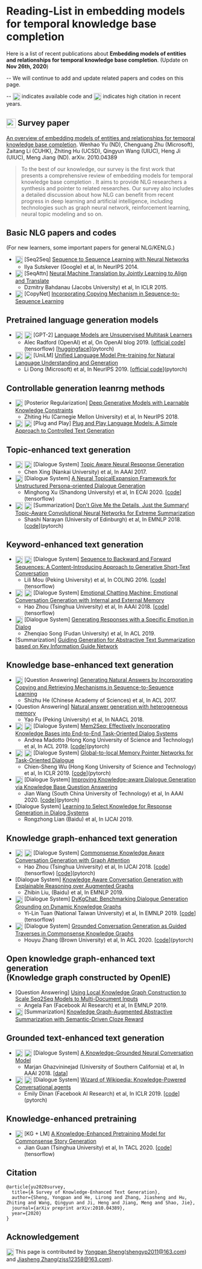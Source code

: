# Reading-List in embedding models for temporal knowledge base completion 

Here is a list of recent publications about **Embedding models of entities and relationships for temporal knowledge base completion**.
(Update on **Nov 26th, 2020**) <br>

-- We will continue to add and update related papers and codes on this page.

-- <img src="images/code.png" width="20" align=center> indicates available code and <img src="images/hot.png" width="20" align=center> indicates high citation in recent years.

## <img src="images/new.png" width="25" align=center> Survey paper

[An overview of embedding models of entities and relationships for temporal knowledge base completion](https://arxiv.org/abs/2010.04389). Wenhao Yu (ND), Chenguang Zhu (Microsoft), Zaitang Li (CUHK), Zhiting Hu (UCSD), Qingyun Wang (UIUC), Heng Ji (UIUC), Meng Jiang (ND). arXiv. 2010.04389

> To the best of our knowledge, our survey is the first work that presents a comprehensive review of embedding models for temporal knowledge base completion
. It aims to provide NLG researchers a synthesis and pointer to related researches. Our survey also includes a detailed discussion about how NLG can benefit from recent progress in deep learning and artificial intelligence, including technologies such as graph neural network, reinforcement learning, neural topic modeling and so on.


## Basic NLG papers and codes
(For new learners, some important papers for general NLG/KENLG.)

- <img src="images/hot.png" width="20" align=center> [Seq2Seq] [Sequence to Sequence Learning with Neural Networks](https://arxiv.org/pdf/1409.3215.pdf)
	- Ilya Sutskever (Google) et al, In NeurIPS 2014.
- <img src="images/hot.png" width="20" align=center> [SeqAttn] [Neural Machine Translation by Jointly Learning to Align and Translate](https://arxiv.org/pdf/1409.0473.pdf)
	- Dzmitry Bahdanau (Jacobs University) et al, In ICLR 2015.
- <img src="images/hot.png" width="20" align=center> [CopyNet] [Incorporating Copying Mechanism in Sequence-to-Sequence Learning](https://arxiv.org/abs/1603.06393)
<!-- 	- Jiatao Gu (The University of Hong Kong) et al, In ACL 2016.
- <img src="images/hot.png" width="20" align=center> [PointerNet] [Get To The Point: Summarization with Pointer-Generator Networks](https://arxiv.org/abs/1704.04368)
	- Abigail See (Stanford University) et al, In ACL 2017.
- <img src="images/hot.png" width="20" align=center> [Transformer] [Attention Is All You Need](https://arxiv.org/abs/1706.03762)
	- Ashish Vaswani (Google) et al, In NeurIPS 2017.
 -->


## Pretrained language generation models
- <img src="images/code.png" width="20" align=center> <img src="images/hot.png" width="20" align=center>  [GPT-2] [Language Models are Unsupervised Multitask Learners](https://d4mucfpksywv.cloudfront.net/better-language-models/language_models_are_unsupervised_multitask_learners.pdf)
	- Alec Radford (OpenAI) et al, On OpenAI blog 2019. \[[official code](https://github.com/openai/gpt-2/blob/master/src/model.py)\](tensorflow) \[[huggingface](https://github.com/huggingface/transformers/tree/master/examples/language-modeling)\](pytorch)
- <img src="images/code.png" width="20" align=center> <img src="images/hot.png" width="20" align=center> [UniLM] [Unified Language Model Pre-training for Natural Language Understanding and Generation](https://arxiv.org/abs/1905.03197)
	- Li Dong (Microsoft) et al, In NeurIPS 2019. \[[official code](https://github.com/microsoft/unilm)\](pytorch)
<!-- - <img src="images/code.png" width="20" align=center> <img src="images/hot.png" width="20" align=center> [BART] [BART: Denoising Sequence-to-Sequence Pre-training for Natural Language Generation, Translation, and Comprehension](https://arxiv.org/abs/1910.13461)
	- Mike Lewis (Facebook AI) et al, On arXiv 2019. \[[fairseq](https://github.com/pytorch/fairseq)\](pytorch) \[[huggingface](https://github.com/huggingface/transformers/tree/master/examples/seq2seq)\](pytorch)
- <img src="images/code.png" width="20" align=center> <img src="images/hot.png" width="20" align=center> [T5] [Exploring the Limits of Transfer Learning with a Unified Text-to-Text Transformer](https://arxiv.org/abs/1910.10683)
	- Colin Raffel (Google) et al, In JMLR 2020. \[[official code](https://github.com/google-research/text-to-text-transfer-transformer)\](tensorflow) \[[huggingface](https://github.com/huggingface/transformers/tree/master/examples/seq2seq)\](pytorch) -->


## Controllable generation leanrng methods
- <img src="images/hot.png" width="20" align=center>  [Posterior Regularization] [Deep Generative Models with Learnable Knowledge Constraints](http://papers.nips.cc/paper/8250-deep-generative-models-with-learnable-knowledge-constraints.pdf)
	- Zhiting Hu (Carnegie Mellon University) et al, In NeurIPS 2018.
- <img src="images/code.png" width="20" align=center> <img src="images/hot.png" width="20" align=center> [Plug and Play] [Plug and Play Language Models: A Simple Approach to Controlled Text Generation](https://arxiv.org/abs/1912.02164)
<!-- 	- Sumanth Dathathri (Uber AI) et al, In ICLR 2020. \[[code](https://github.com/uber-research/PPLM)\](pytorch)
- [Backprop-based Decoding] [Back to the Future: Unsupervised Backprop-based Decoding for Counterfactual and Abductive Commonsense Reasoning](https://arxiv.org/abs/2010.05906)
	- Lianhui Qin (University of Washington) et al, In EMNLP 2020.
- <img src="images/code.png" width="20" align=center> [Weakly Supervision] [Summarizing Text on Any Aspects: A Knowledge-Informed Weakly-Supervised Approach](https://arxiv.org/abs/2010.06792)
	- Bowen Tan (Carnegie Mellon University) et al, In EMNLP 2020. \[[code](https://github.com/tanyuqian/aspect-based-summarization)\] -->


## Topic-enhanced text generation
- <img src="images/code.png" width="20" align=center> <img src="images/hot.png" width="20" align=center> [Dialogue System] [Topic Aware Neural Response Generation](https://arxiv.org/pdf/1606.08340.pdf)
	- Chen Xing (Nankai University) et al, In AAAI 2017.
- <img src="images/code.png" width="20" align=center> [Dialogue System] [A Neural TopicalExpansion Framework for Unstructured Persona-oriented Dialogue Generation](https://arxiv.org/abs/2002.02153)
	- Minghong Xu (Shandong University) et al, In ECAI 2020. \[[code](https://github.com/Minghong-Xu/Neural_Topical_Expansion_for_UPDS)\](tensorflow)
- <img src="images/code.png" width="20" align=center> <img src="images/hot.png" width="20" align=center> [Summarization] [Don't Give Me the Details, Just the Summary! Topic-Aware Convolutional Neural Networks for Extreme Summarization](https://arxiv.org/abs/1808.08745)
	- Shashi Narayan (University of Edinburgh) et al, In EMNLP 2018. \[[code](https://github.com/EdinburghNLP/XSum)\](pytorch)
<!-- - <img src="images/hot.png" width="20" align=center> [Summarization] [Topic-Guided Variational Autoencoders for Text Generation](https://arxiv.org/abs/1903.07137)
	- Wenlin Wang (Duke University) et al, In NAACL 2019.
- [Summarization] [Document Summarization with VHTM: Variational Hierarchical Topic-Aware Mechanism](https://aaai.org/ojs/index.php/AAAI/article/view/6277)
	- Xiyan Fu (Nankai Univeristy) et al, In AAAI 2020.
- [Summarization] [A Topic Augmented Text Generation Model: Joint Learning of Semantics and Structural Features](https://arxiv.org/abs/2010.06253)
	- Peng Cui (Harbin Institute of Technology) et al, In COLING 2020.
- [Machine Translation] [Topic-Informed Neural Machine Translation](https://www.aclweb.org/anthology/C16-1170.pdf)
	- Jian Zhang, (Dublin City University) et al, In COLING 2016.
- [Machine Translation] [Translating with Bilingual Topic Knowledge for Neural Machine Translation](https://www.aaai.org/ojs/index.php/AAAI/article/view/4711)
	- Xiangpeng Wei (Chinese Academy of Sciences) et al, In AAAI 2019.
- [Topic Transfer] [A Topic Augmented Text Generation Model: Joint Learning of Semantics and Structural Features](https://www.aclweb.org/anthology/D19-1513.pdf)
	- Hongyin Tang (Chinese Academy of Sciences) et al, In EMNLP 2019.
 -->


## Keyword-enhanced text generation
- <img src="images/code.png" width="20" align=center> <img src="images/hot.png" width="20" align=center> [Dialogue System] [Sequence to Backward and Forward Sequences: A Content-Introducing Approach to Generative Short-Text Conversation](https://arxiv.org/pdf/1607.00970.pdf)
	- Lili Mou (Peking University) et al, In COLING 2016. \[[code](https://github.com/MaZhiyuanBUAA/Seq2BFforDialogueGeneration)\](tensorflow)
- <img src="images/code.png" width="20" align=center> <img src="images/hot.png" width="20" align=center> [Dialogue System] [Emotional Chatting Machine: Emotional Conversation Generation with Internal and External Memory](https://arxiv.org/abs/1704.01074)
	- Hao Zhou (Tsinghua University) et al, In AAAI 2018. \[[code](https://github.com/loadder/ECM-tf)\](tensorflow)
- <img src="images/hot.png" width="20" align=center> [Dialogue System] [Generating Responses with a Specific Emotion in Dialog](https://www.aclweb.org/anthology/P19-1359.pdf)
	- Zhenqiao Song (Fudan University) et al, In ACL 2019.
- [Summarization] [Guiding Generation for Abstractive Text Summarization based on Key Information Guide Network](https://www.aclweb.org/anthology/N18-2009.pdf)
<!-- 	- Chenliang Li (Beijing University of Posts and Telecommunications) et al, In NAACL 2018.
- [Summarization] [Inferring Search Queries from Web Documents via a Graph-Augmented Sequence to Attention Network](https://dl.acm.org/doi/pdf/10.1145/3308558.3313746?casa_token=bIgxBamZyDkAAAAA:Oqmf3xhi_tIqBHoBZQsAHDb-OAeUBuLuAiAP4civXgx5DcJa45cMf5SjWPDAJO3U0_zJPG4oOt1aqA)
	- Fred X. Han (University of Alberta) et al, In WWW 2019.
- <img src="images/code.png" width="20" align=center> [Summarization] [Coherent Comment Generation for Chinese Articles with a Graph-to-Sequence Model](https://arxiv.org/pdf/1906.01231.pdf)
	- Wei Li (Peking University) et al, In ACL 2019. \[[code](https://github.com/lancopku/Graph-to-seq-comment-generation)\](pytorch)
- [Summarization] [Keywords-Guided Abstractive Sentence Summarization](https://pdfs.semanticscholar.org/4e8d/103703fda8875f13c7593d80bc7428f05ded.pdf?_ga=2.124808970.1605688764.1602448023-651806684.1580066755&_gac=1.89511017.1599265589.Cj0KCQjwy8f6BRC7ARIsAPIXOjiX6Icl-pa3DjJSds7dc1teH9asRBgylw-EJHrcZfi8qlL0U9nJky4aAiD4EALw_wcB)
	- Haoran Li (JD AI Research) et al, In AAAI 2020. -->


## Knowledge base-enhanced text generation
- <img src="images/hot.png" width="20" align=center> [Question Answering] [Generating Natural Answers by Incorporating Copying and Retrieving Mechanisms in Sequence-to-Sequence Learning](https://www.aclweb.org/anthology/P17-1019.pdf)
	- Shizhu He (Chinese Academy of Sciences) et al, In ACL 2017.
- [Question Answering] [Natural answer generation with heterogeneous memory](https://www.aclweb.org/anthology/P17-1019.pdf)
	- Yao Fu (Peking University) et al, In NAACL 2018.
- <img src="images/code.png" width="20" align=center> <img src="images/hot.png" width="20" align=center> [Dialogue System] [Mem2Seq: Effectively Incorporating Knowledge Bases into End-to-End Task-Oriented Dialog Systems](https://arxiv.org/abs/1804.08217)
	- Andrea Madotto (Hong Kong University of Science and Technology) et al, In ACL 2019. \[[code](https://github.com/HLTCHKUST/Mem2Seq)\](pytorch)
- <img src="images/code.png" width="20" align=center> <img src="images/hot.png" width="20" align=center> [Dialogue System] [Global-to-local Memory Pointer Networks for Task-Oriented Dialogue](https://arxiv.org/abs/1901.04713)
	- Chien-Sheng Wu (Hong Kong University of Science and Technology) et al, In ICLR 2019. \[[code](https://github.com/jasonwu0731/GLMP)\](pytorch)
- <img src="images/code.png" width="20" align=center> [Dialogue System] [Improving Knowledge-aware Dialogue Generation via Knowledge Base Question Answering](https://arxiv.org/abs/1912.07491)
	- Jian Wang (South China University of Technology) et al, In AAAI 2020. \[[code](https://github.com/siat-nlp/TransDG)\](pytorch)
- [Dialogue System] [Learning to Select Knowledge for Response Generation in Dialog Systems](https://arxiv.org/abs/1902.04911)
	- Rongzhong Lian (Baidu) et al, In IJCAI 2019.
<!-- - <img src="images/code.png" width="20" align=center> [Dialogue System] [Diverse and Informative Dialogue Generation with Context-Specific Commonsense Knowledge Awareness](https://www.aclweb.org/anthology/2020.acl-main.515.pdf)
	- Sixing Wu (Peking University) et al, In ACL 2020. \[[code](https://github.com/pku-orangecat/ACL2020-ConKADI)\](tensorflow)
- <img src="images/code.png" width="20" align=center> [Dialogue System] [TopicKA: Generating Commonsense Knowledge-Aware Dialogue Responses Towards the Recommended Topic Fact](https://www.ijcai.org/Proceedings/2020/0521.pdf)
	- Sixing Wu (Peking University) et al, In IJCAI 2020. \[[code](https://github.com/pku-orangecat/IJCAI2020-TopicKA)\]
- <img src="images/code.png" width="20" align=center> [Content Manipulation] [Learning to Select Bi-Aspect Information for Document-Scale Text Content Manipulation](https://arxiv.org/abs/2002.10210)
	- Xiaocheng Feng (Harbin Institute of Technology) et al, In AAAI 2020. \[[code](https://github.com/syw1996/SCIR-TG-Data2text-Bi-Aspect)\]
- <img src="images/code.png" width="20" align=center> [Content Manipulation] [Fact-based Text Editing](https://www.aclweb.org/anthology/2020.acl-main.17.pdf)
	- Hayate Iso (Nara Institute of Science and Technology) et al, In ACL 2020. \[[code](https://github.com/isomap/factedit)\]
- [Summarization] [Exploring Human-Like Reading Strategy for Abstractive Text Summarization](https://www.aaai.org/ojs/index.php/AAAI/article/view/4724)
	- Min Yang (Chinese Academy of Sciences) et al, In AAAI 2019.
- <img src="images/code.png" width="20" align=center> [Table-to-text] [Describing a Knowledge Base](https://www.aclweb.org/anthology/W18-6502.pdf)
	- Qingyun Wang (UIUC) et al, in INLG 2018. [[Official code]](https://github.com/EagleW/Describing_a_Knowledge_Base) (pytorch) [[Slides]](https://eaglew.github.io/files/Wikipedia.pdf) -->


## Knowledge graph-enhanced text generation
- <img src="images/code.png" width="20" align=center> <img src="images/hot.png" width="20" align=center> [Dialogue System] [Commonsense Knowledge Aware Conversation Generation with Graph Attention](https://www.ijcai.org/Proceedings/2018/0643.pdf)
	- Hao Zhou (Tsinghua University) et al, In IJCAI 2018. \[[code](https://github.com/thu-coai/ccm)\](tensorflow) \[[code](https://github.com/Lyusungwon/CCM-pytorch)\](pytorch)
- [Dialogue System] [Knowledge Aware Conversation Generation with Explainable Reasoning over Augmented Graphs](https://arxiv.org/abs/1903.10245)
	- Zhibin Liu,  (Baidu) et al, In EMNLP 2019.
- <img src="images/code.png" width="20" align=center> [Dialogue System] [DyKgChat: Benchmarking Dialogue Generation Grounding on Dynamic Knowledge Graphs](https://arxiv.org/abs/1910.00610)
	- Yi-Lin Tuan (National Taiwan University) et al, In EMNLP 2019. \[[code](https://github.com/Pascalson/DyKGChat)\](tensorflow)
- <img src="images/code.png" width="20" align=center> [Dialogue System] [Grounded Conversation Generation as Guided Traverses in Commonsense Knowledge Graphs](https://arxiv.org/abs/1911.02707)
	- Houyu Zhang (Brown University) et al, In ACL 2020. \[[code](https://github.com/thunlp/ConceptFlow)\](pytorch)
<!-- - <img src="images/code.png" width="20" align=center> <img src="images/hot.png" width="20" align=center> [Question Answering] [Commonsense for Generative Multi-Hop Question Answering Tasks](https://arxiv.org/abs/1809.06309)
	- Lisa Bauer (University of North Carolina at Chapel Hill) et al, In EMNLP 2018. \[[code](https://github.com/yicheng-w/CommonSenseMultiHopQA)\](tensorflow)
- <img src="images/code.png" width="20" align=center> <img src="images/hot.png" width="20" align=center> [Scientific Writing] [Text Generation from Knowledge Graphs with Graph Transformers](https://arxiv.org/pdf/1904.02342.pdf)
	- Rik Koncel-Kedziorski (University of Washington) et al, In NAACL 2018. \[[code](https://github.com/rikdz/GraphWriter)\](pytorch)
- <img src="images/code.png" width="20" align=center> [Scientific Writing] [PaperRobot: Incremental Draft Generation of Scientific Ideas](https://arxiv.org/pdf/1905.07870.pdf) -->
<!-- 	- Qingyun Wang (Rensselaer Polytechnic Institute) et al, In ACL 2019. \[[code](https://github.com/EagleW/PaperRobot)\](pytorch)
- <img src="images/code.png" width="20" align=center> <img src="images/hot.png" width="20" align=center> [Story Generation] [Story Ending Generation with Incremental Encoding and Commonsense Knowledge](https://arxiv.org/abs/1808.10113)
	- Jian Guan (Tsinghua University) et al, In AAAI 2019. \[[code](https://github.com/JianGuanTHU/StoryEndGen)\](tensorflow)
- <img src="images/code.png" width="20" align=center> [Story Generation] [Language Generation with Multi-Hop Reasoning on Commonsense Knowledge Graph](https://arxiv.org/abs/2009.11692)
	- Haozhe Ji (Tsinghua University) et al, In EMNLP 2020. \[[code](https://github.com/cdjhz/multigen)\]
- [Story Generation] [KG-BART: Knowledge Graph-Augmented BART for Generative Commonsense Reasoning](https://arxiv.org/abs/2009.12677)
	- Ye Liu (University of Illinois at Chicago) On arXiv 2020.
- [Machine Translation] [Knowledge Graphs Enhanced Neural Machine Translation](https://www.ijcai.org/Proceedings/2020/0559.pdf)
	- Yang Zhao (Chinese Academy of Sciences) et al, In IJCAI 2020.
- [Summarization] [Incorporating Commonsense Knowledge into Abstractive Dialogue Summarization via Heterogeneous Graph Networks](https://arxiv.org/abs/2010.10044)
	- Xiachong Feng (Harbin Institute of Technology) et al, On arXiv 2020. -->


## Open knowledge graph-enhanced text generation <br> (Knowledge graph constructed by OpenIE)
- [Question Answering] [Using Local Knowledge Graph Construction to Scale Seq2Seq Models to Multi-Document Inputs](https://arxiv.org/abs/1910.08435)
	- Angela Fan (Facebook AI Research) et al, In EMNLP 2019.
- <img src="images/code.png" width="20" align=center> [Summarization] [Knowledge Graph-Augmented Abstractive Summarization with Semantic-Driven Cloze Reward](https://arxiv.org/abs/2005.01159)
<!-- 	- Luyang Huang (Northeastern University) et al, In ACL 2020. \[[code](https://github.com/luyang-huang96/GraphAugmentedSum)\](pytorch)
- [Summarization] [Boosting Factual Correctness of Abstractive Summarization with Knowledge Graph](https://arxiv.org/abs/2003.08612)
	- Chenguang Zhu (Microsoft Research) et al, On arXiv 2020.
- <img src="images/code.png" width="20" align=center> [Summarization] [Heterogeneous Graph Neural Networks for Extractive Document Summarization](https://arxiv.org/abs/2004.12393)
	- Danqing Wang (Fudan University) et al, In ACL 2020. \[[code](https://github.com/brxx122/HeterSUMGraph)\](pytorch)
 -->


## Grounded text-enhanced text generation
- <img src="images/code.png" width="20" align=center> <img src="images/hot.png" width="20" align=center> [Dialogue System] [A Knowledge-Grounded Neural Conversation Model](https://arxiv.org/abs/1702.01932)
	- Marjan Ghazvininejad (University of Southern California) et al, In AAAI 2018. \[[data](https://github.com/mgalley/DSTC7-End-to-End-Conversation-Modeling)\]
- <img src="images/code.png" width="20" align=center> <img src="images/hot.png" width="20" align=center> [Dialogue System] [Wizard of Wikipedia: Knowledge-Powered Conversational agents](https://arxiv.org/pdf/1811.01241.pdf)
	- Emily Dinan (Facebook AI Research) et al, In ICLR 2019. \[[code](https://github.com/facebookresearch/ParlAI/tree/master/projects/wizard_of_wikipedia)\](pytorch)
<!-- - <img src="images/code.png" width="20" align=center> [Dialogue System] [Sequential Latent Knowledge Selection for Knowledge-Grounded Dialogue](https://arxiv.org/abs/2002.07510)
	- Byeongchang Kim (Seoul National University) et al, In ICLR 2020. \[[code](https://github.com/bckim92/sequential-knowledge-transformer)\](tensorflow)
- [Dialogue System] [DeepCopy: Grounded Response Generation with Hierarchical Pointer Networks](https://arxiv.org/abs/1908.10731)
	- Semih Yavuz (University of California, Santa Barbara) et al, In SIGDIAL 2019.
- <img src="images/code.png" width="20" align=center> <img src="images/hot.png" width="20" align=center> [Dialogue System] [Conversing by Reading: Contentful Neural Conversation with On-demand Machine Reading](https://arxiv.org/abs/1906.02738)
	- Lianhui Qin (University of Washington) et al, In ACL 2019. \[[code](https://github.com/qkaren/converse_reading_cmr)\](pytorch)
- <img src="images/code.png" width="20" align=center> [Dialogue System] [RefNet: A Reference-aware Network for Background Based Conversation](https://arxiv.org/abs/1908.06449)
	- Chuan Meng (Shandong University) et al, In AAAI 2020. \[[code](https://github.com/ChuanMeng/RefNet)\](tensorflow)
- <img src="images/code.png" width="20" align=center> [Dialogue System] [Thinking Globally, Acting Locally: Distantly Supervised Global-to-Local Knowledge Selection for Background Based Conversation](https://arxiv.org/abs/1908.09528)
	- Pengjie Ren (University of Amsterdam) et al, In AAAI 2020. \[[code](https://github.com/PengjieRen/GLKS)\](pytorch)
- [Question Answering] [Generating Well-Formed Answers by Machine Reading with Stochastic Selector Networks](https://aaai.org/ojs/index.php/AAAI/article/view/6238)
	- Bin Bi (Alibaba) et al, In AAAI 2020.
- <img src="images/code.png" width="20" align=center> <img src="images/hot.png" width="20" align=center> [Summarization] [Retrieve, Rerank and Rewrite: Soft Template Based Neural Summarization](https://www.aclweb.org/anthology/P18-1015.pdf)
	- Ziqiang Cao (The Hong Kong Polytechnic University) et al, In ACL 2018. \[[data](https://github.com/harvardnlp/sent-summary)\]
- <img src="images/code.png" width="20" align=center> [Summarization] [BiSET: Bi-directional Selective Encoding with Template for Abstractive Summarization](https://arxiv.org/abs/1906.05012)
	- Kai Wang (Sun Yat-sen University) et al, In ACL 2019. \[[code](https://github.com/InitialBug/BiSET)\](pytorch)
- [Paraphrase] [Paraphrase Generation by Learning How to Edit from Samples](https://www.aclweb.org/anthology/2020.acl-main.535.pdf)
	- Amirhossein Kazemnejad (Iran University of Science and Technology) et al, In ACL 2020. -->


## Knowledge-enhanced pretraining
- <img src="images/code.png" width="20" align=center> [KG + LM] [A Knowledge-Enhanced Pretraining Model for Commonsense Story Generation](https://arxiv.org/abs/1906.05012)
	- Jian Guan (Tsinghua University) et al, In TACL 2020. \[[code](https://github.com/JianGuanTHU/CommonsenseStoryGen)\](tensorflow)
<!-- - <img src="images/code.png" width="20" align=center> [Commonsense + LM] [Abductive Commonsense Reasoning](https://arxiv.org/abs/1908.05739)
	- Chandra Bhagavatula (Allen Institute for AI) et al, In ICLR 2020. \[[code](https://github.com/allenai/abductive-commonsense-reasoning)\](pytorch)
- <img src="images/code.png" width="20" align=center> [Table + LM] [TAPAS: Weakly Supervised Table Parsing via Pre-training](https://www.aclweb.org/anthology/2020.acl-main.398.pdf)
	- Jonathan Herzig (Google) et al, in ACL 2020. [[official code]](https://github.com/google-research/tapas#how-to-cite-tapas) (tensorflow) [[video]](https://www.youtube.com/watch?v=cIUtRNhY6Rw&ab_channel=YannicKilcher)
- [KG + LM] [JAKET: Joint Pre-training of Knowledge Graph and Language Understanding](https://arxiv.org/abs/2010.00796)
	- Donghan Yu (Carnegie Mellon University) et al, On arXiv 2020. -->


## Citation

```
@article{yu2020survey,
  title={A Survey of Knowledge-Enhanced Text Generation},
  author={Sheng, Yongpan and He, Lirong and Zhang, Jiasheng and Hu, Zhiting and Wang, Qingyun and Ji, Heng and Jiang, Meng and Shao, Jie},
  journal={arXiv preprint arXiv:2010.04389},
  year={2020}
}
```

## Acknowledgement

<img src="images/ack.png" width="20" align=center> This page is contributed by [Yongpan Sheng](https://github.com/shengyp/)(shengyp2011@163.com) and [Jiasheng Zhang](https://github.com/zjs123)(zjss12358@163.com).
